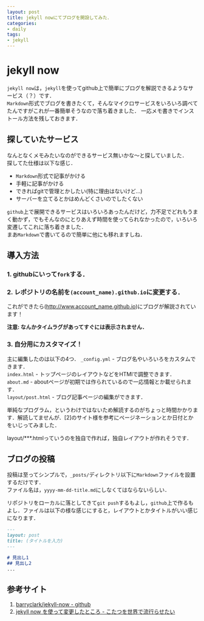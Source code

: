 ```yaml
---
layout: post
title: jekyll nowにてブログを開設してみた．
categories:
- daily
tags:
- jekyll
---
```


# jekyll now
`jekyll now`は，`jekyll`を使ってgithub上で簡単にブログを解説できるようなサービス（？）です．  
`Markdown`形式でブログを書きたくて，そんなマイクロサービスをいろいろ調べてたんですがこれが一番簡単そうなので落ち着きました．
一応メモ書きでインストール方法を残しておきます．

## 探していたサービス
なんとなくメモみたいなのができるサービス無いかな〜と探していました．  
探してた仕様は以下な感じ．

- `Markdown`形式で記事がかける
- 手軽に記事がかける
- できればgitで管理とかしたい(特に理由はないけど…)
- サーバーを立てるとかはめんどくさいのでしたくない

`github`上で展開できるサービスはいろいろあったんだけど，力不足でどれもうまく動かず，でもそんなのにとりあえず時間を使ってられなかったので，いろいろ変遷してこれに落ち着きました．  
まあ`Markdown`で書いてるので簡単に他にも移れますしね．

## 導入方法

### 1. githubにいって`fork`する．

### 2. レポジトリの名前を`(account_name).github.io`に変更する．

これができたら(http://www.account_name.github.io)にブログが解説されています！

**注意: なんかタイムラグがあってすぐには表示されません．**

### 3. 自分用にカスタマイズ！

主に編集したのは以下の4つ．
`_config.yml` - ブログ名やいろいろをカスタムできます．  
`index.html` - トップページのレイアウトなどをHTMlで調整できます．  
`about.md`  - aboutページが初期では作られているので一応情報とか載せられます．  
`layout/post.html` - ブログ記事ページの編集ができます．

単純なプログラム，というわけではないため解読するのがちょっと時間かかります．解読してませんが．[2]のサイト様を参考にページネーションとか日付とかをいじってみました．

layout/\*\*\*.htmlっていうのを独自で作れば，独自レイアウトが作れそうです．

## ブログの投稿
投稿は至ってシンプルで，`_posts/`ディレクトリ以下に`Markdown`ファイルを設置するだけです．  
ファイル名は，`yyyy-mm-dd-title.md`にしなくてはならないらしい．  

リポジトリをローカルに落としてきて`git push`するもよし，`github`上で作るもよし．ファイルは以下の様な感じにすると，レイアウトとかタイトルがいい感じになります．
```md
---
layout: post
title: (タイトルを入力)
---

# 見出し1
## 見出し2
...

```

## 参考サイト

1. [barryclark/jekyll-now - github](https://github.com/barryclark/jekyll-now)
2. [jekyll now を使って変更したところ - こたつを世界で流行らせたい](https://maple.github.io/2016/04/07/how_to_use_jekyll-blog/)
